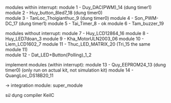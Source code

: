 modules within interrupt:
module 1 - Duy_DAC(PWM)_14 (dung timer1)       
module 2 - Huy_button_8led7_18 (dung timer0)  
module 3 - TanLoc_Thoigianthuc_9 (dung timer0) 
module 4 - Son_PWM-DC_17 (dung timer1) 
module 5 - Tai_Timer_8 - ok
module 6 - Tam_buzzer_19

modules without interrupt:
module 7 - Huy_LCD12864_16 
module 8 - Huy_LED7doan_3 
module 9 - Kha_MotorULN2003_06 
module 10 - Liem_LCD1602_7
module 11 - Thuc_LED_MATRIX_20  (Tri_15 the same module 11)  
module 12 - Dat_LED+Button(Polling)_1_2 
	
implement modules (within interrupt):
module 13 - Quy_EEPROM24_13 (dung timer0) (only run on actual kit, not simulation kit)
module 14 - QuangLoc_DS18B20_11

-> integration module: super_module

sử dụng compiler KeilC
